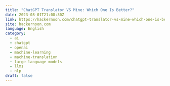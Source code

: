 ```yaml
---
title: "ChatGPT Translator VS Mine: Which One Is Better?"
date: 2023-08-01T21:08:30Z
link: https://hackernoon.com/chatgpt-translator-vs-mine-which-one-is-better?source=rss&utm_medium=RSS&utm_source=news.12bit.vn
site: hackernoon.com
language: English
category:
  - ai
  - chatgpt
  - openai
  - machine-learning
  - machine-translation
  - large-language-models
  - llms
  - nlp
draft: false
---
```

